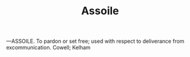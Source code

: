 ---
title: Assoile
letter: A
permalink: "/definitions/assoile.html"
body: "—ASSOILE. To pardon or set free; used with respect to deliverance from excommunication.
  Cowell; Kelham"
published_at: '2018-07-07'
layout: post
---